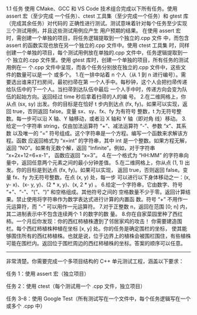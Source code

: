 1.1 任务
使用 CMake、GCC 和 VS Code 技术组合完成以下所有任务。使用 assert 宏（至少完成
一个任务）、ctest 工具集（至少完成一个任务）和 gtest 库（完成其余任务）对代码的
正确性进行测试。测试意味着针对每个任务至少实现三个测试用例，并且这些测试用例应产生
用户预期的结果。
在使用 assert 宏时，需创建一个单独的项目，将任务逻辑提取到一个独立的.cpp 文件
中，而包含 assert 的函数实现也放在另一个独立的.cpp 文件中。使用 ctest 工具集
时，同样创建一个单独的项目，每个测试用例放在单独的.cpp 文件中，任务逻辑提取到一个
独立的.cpp 文件里。使用 gtest 库时，创建一个单独的项目，所有任务的测试用例在一
个.cpp 文件中呈现，而各个任务分别放在独立的.cpp 文件中，这些文件的数量可以是一个
或多个。
1.在一排中站着 n 个人（从 1 到 n 进行编号）。需要选出谁来打扫房间，最初扫帚在第
一个人手中。每秒钟，这个人会把扫帚传递给队伍中的下一个人。当扫帚到达队伍中最后
一个人手中时，传递方向会变为队伍的起始方向。返回经过 time 秒后拿着扫帚的人的编
号。
2.在二维网格上，你从点 (sx, sy) 出发。你的目标是在恰好 t 步内到达点 (fx,
 fy)。如果可以实现，返回 true，否则返回 false。变量 sx、sy、fx、fy 为有符号
整数，t 为无符号整数。每一步可以沿 X 轴、Y 轴移动，或者沿 X 轴和 Y 轴（即对角
线）移动。
3.给定一个字符串 string，仅由加法运算符 “+”、减法运算符 “-”、参数 “x”、其系数
以及唯一的 “=” 符号组成。这个字符串是一个方程。编写一个函数来求解该方程。函数
应返回格式为 “x=int” 的字符串，其中 int 是一个整数。如果方程无解，返回
“NO”。如果有无数个解，返回 “Infinite”。例如，对于字符串 “x+2x+12=6+x-1”，
函数应返回 “x=3”。
4.在一个格式为 “HH:MM” 的字符串向量中，返回任意两个元素之间的最小分钟差值。
5.在二维网格上，你从点 (1, 1) 出发。你的目标是到达点 (fx, fy)。如果可以实现，
返回 true，否则返回 false。变量 fx、fy 为无符号整数。在点 (x, y) 处，每一步
可以进行以下身体移动之一：(x, y- x)、(x- y, y)、(2 * x, y)、(x, 2 *
 y) 。
6.给定一个字符串，它由数字、符号 “+”、“-”、“(”、“)” 和空格组成。其他符号之间的
空格数量不少于零。返回计算结果。禁止使用将字符串作为数学表达式进行计算的内置函
数。符号 “+” 不用作一元运算符，而 “-” 可以用作一元运算符。
7.对于正整数 n，返回在范围 [0; n] 内，其二进制表示中不包含连续两个 1 的数字的数
量。
8.你在自家菜园里种了西红柿。一个月后你发现：你的西红柿植株遭到了邻居家鸡的攻击！
你需要建造围栏。每个西红柿植株种植在坐标 [x, y] 处。你的任务是确定围栏的坐标，
使其能够围住所有的西红柿植株。也就是说，位于边界上的植株会被围栏围住，有些植株
可能在围栏内。返回位于围栏周边的西红柿植株的坐标。答案的顺序可以任意。




----------------------------------------------------------------------------------
非常清楚。你需要完成一个多项目结构的 C++ 单元测试工程，涵盖以下要求：

任务 1：使用 assert 宏（独立项目）

任务 2：使用 ctest（每个测试用一个 .cpp 文件，独立项目）

任务 3–8：使用 Google Test（所有测试写在一个文件中，每个任务逻辑写在一个或多个 .cpp 中）
